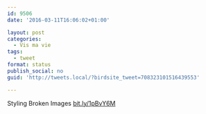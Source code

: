 ```yaml
---
id: 9506
date: '2016-03-11T16:06:02+01:00'

layout: post
categories:
  - Vis ma vie
tags:
  - tweet
format: status
publish_social: no
guid: 'http://tweets.local/?birdsite_tweet=708323101516439553'

---
```


Styling Broken Images [bit.ly/1pBvY6M](http://bit.ly/1pBvY6M)